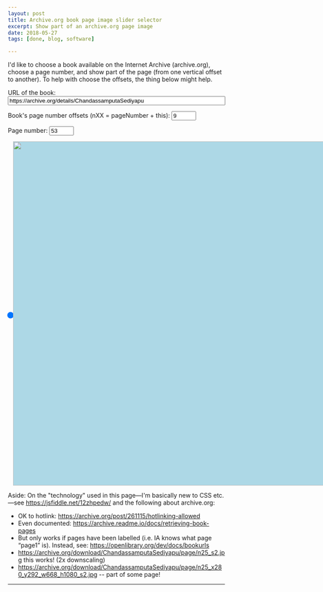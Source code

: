 ```yaml
---
layout: post
title: Archive.org book page image slider selector
excerpt: Show part of an archive.org page image
date: 2018-05-27
tags: [done, blog, software]

---
```


I'd like to choose a book available on the Internet Archive (archive.org), choose a page number, and show part of the page (from one vertical offset to another). To help with choose the offsets, the thing below might help.

URL of the book:
<input type="text" size="60" id="bookUrl" value="https://archive.org/details/ChandassamputaSediyapu">

Book's page number offsets (nXX = pageNumber + this):
<input type="text" size="4" id="pageNumberOffset" value="9">

Page number:
<input type="text" size="4" id="pageNumber" value="53">

<style>
.everything-wrapper {
	display: flex;
}
.slider-wrapper {
  flex-grow: 0;
  width: 12px;
  height: 800px;
}
.slider-wrapper input {
  -webkit-appearance: slider-vertical;
  width: 10px;
  height: 800px;
  margin: 4px;
}
.image-wrapper {
   flex: 4;
   background-color: lightblue;
 }
.results {
   flex: 1;
}
</style>

<div class="everything-wrapper">
<div class="slider-wrapper">
  <input type="range" step="0.1" value="100" id="slider-left">
</div>
<div class="image-wrapper">
<img id="pageImage" src="https://archive.org/download/aliceinwonderlan00carriala/page/n25_s2.jpg" height="800px">
</div>
<div class="slider-wrapper">
  <input type="range" step="0.1" value="0" id="slider-right">
</div>
<div class="results">
<p>On the left I have <span id="left-value">0.0</span> and on the right, I have <span id="right-value">100.0</span>.</p>
<p><tt>&lt;cite&gt;<span id="pageNum"></span> <span id="topFraction"></span> <span id="botFraction"></span>&lt;/cite&gt;</tt></p>
</div>
</div>

<script>
function updateInput() {
	let realPageNumber = Number(document.getElementById('pageNumber').value) + Number(document.getElementById('pageNumberOffset').value);
	console.log("real page number: ", realPageNumber);
	let pageUrl = document.getElementById('bookUrl').value.replace('/details/', '/download/') + '/page/n' + realPageNumber + '_s2.jpg';
	console.log("pageUrl: ", pageUrl);
	document.getElementById('pageImage').src = pageUrl;
	document.getElementById('slider-left').value = 100;
	document.getElementById('slider-right').value = 0;
	document.getElementById('left-value').textContent = 0.0;
	document.getElementById('right-value').textContent = 100.0;
	updateResult();
}
document.getElementById('pageNumber').addEventListener('input', updateInput);

function updateResult() {
	let top = document.getElementById('left-value').textContent;
	let bottom = document.getElementById('right-value').textContent;
	if (Number(top) > Number(bottom)) {
	    [top, bottom] = [bottom, top];
    }
	// console.assert(top <= bottom);
	let ret = `inset(${top}% 0% ${(100.0 - bottom).toFixed(2)}% 0%)`;
	// console.log('Top and bottom are ' + top + ' and ' + bottom + ' so setting clipPath to ' + ret);
	document.getElementById('pageImage').style.clipPath = ret;
	document.getElementById('pageNum').textContent = document.getElementById('pageNumber').value;
	document.getElementById('topFraction').textContent = (top / 100.0).toFixed(3);
	document.getElementById('botFraction').textContent = (bottom / 100.0).toFixed(3);
}
document.getElementById('slider-left').addEventListener('input', (e) => {
	document.getElementById('left-value').textContent = (100.0 - e.target.value).toFixed(2);
	updateResult();
});
document.getElementById('slider-right').addEventListener('input', (e) => {
	document.getElementById('right-value').textContent = (100.0 - e.target.value).toFixed(2);
	updateResult();
});
</script>







Aside: On the "technology" used in this page—I'm basically new to CSS etc.—see <https://jsfiddle.net/12zhpedw/> and the following about archive.org:

- OK to hotlink: <https://archive.org/post/261115/hotlinking-allowed>
- Even documented: <https://archive.readme.io/docs/retrieving-book-pages>
- But only works if pages have been labelled (i.e. IA knows what page “page1” is). Instead, see: <https://openlibrary.org/dev/docs/bookurls>
- <https://archive.org/download/ChandassamputaSediyapu/page/n25_s2.jpg> this works! (2x downscaling)
- <https://archive.org/download/ChandassamputaSediyapu/page/n25_x280_y292_w668_h1080_s2.jpg> -- part of some page!



------
